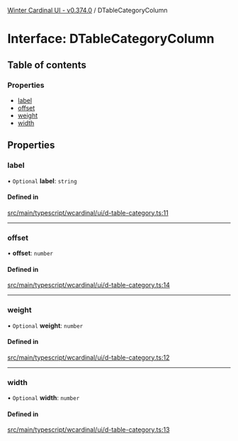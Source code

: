 [Winter Cardinal UI - v0.374.0](../index.md) / DTableCategoryColumn

# Interface: DTableCategoryColumn

## Table of contents

### Properties

- [label](DTableCategoryColumn.md#label)
- [offset](DTableCategoryColumn.md#offset)
- [weight](DTableCategoryColumn.md#weight)
- [width](DTableCategoryColumn.md#width)

## Properties

### label

• `Optional` **label**: `string`

#### Defined in

[src/main/typescript/wcardinal/ui/d-table-category.ts:11](https://github.com/winter-cardinal/winter-cardinal-ui/blob/v0.310.1/src/main/typescript/wcardinal/ui/d-table-category.ts#L11)

___

### offset

• **offset**: `number`

#### Defined in

[src/main/typescript/wcardinal/ui/d-table-category.ts:14](https://github.com/winter-cardinal/winter-cardinal-ui/blob/v0.310.1/src/main/typescript/wcardinal/ui/d-table-category.ts#L14)

___

### weight

• `Optional` **weight**: `number`

#### Defined in

[src/main/typescript/wcardinal/ui/d-table-category.ts:12](https://github.com/winter-cardinal/winter-cardinal-ui/blob/v0.310.1/src/main/typescript/wcardinal/ui/d-table-category.ts#L12)

___

### width

• `Optional` **width**: `number`

#### Defined in

[src/main/typescript/wcardinal/ui/d-table-category.ts:13](https://github.com/winter-cardinal/winter-cardinal-ui/blob/v0.310.1/src/main/typescript/wcardinal/ui/d-table-category.ts#L13)

